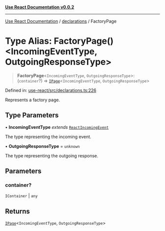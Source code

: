 [**Use React Documentation v0.0.2**](../../README.md)

***

[Use React Documentation](../../modules.md) / [declarations](../README.md) / FactoryPage

# Type Alias: FactoryPage()\<IncomingEventType, OutgoingResponseType\>

> **FactoryPage**\<`IncomingEventType`, `OutgoingResponseType`\>: (`container`?) => [`IPage`](../interfaces/IPage.md)\<`IncomingEventType`, `OutgoingResponseType`\>

Defined in: [use-react/src/declarations.ts:226](https://github.com/stonemjs/use-react/blob/a85b32b76e105a7bc655ce084e0841ade8b0df8a/src/declarations.ts#L226)

Represents a factory page.

## Type Parameters

• **IncomingEventType** *extends* [`ReactIncomingEvent`](ReactIncomingEvent.md)

The type representing the incoming event.

• **OutgoingResponseType** = `unknown`

The type representing the outgoing response.

## Parameters

### container?

`IContainer` | `any`

## Returns

[`IPage`](../interfaces/IPage.md)\<`IncomingEventType`, `OutgoingResponseType`\>

